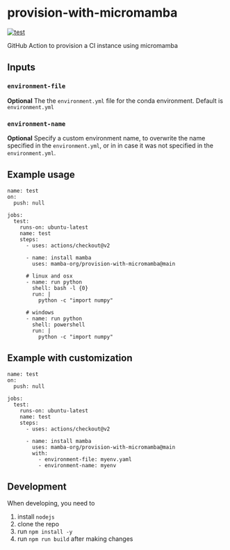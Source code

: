 # provision-with-micromamba
[![test](https://github.com/mamba-org/provision-with-micromamba/workflows/test/badge.svg)](https://github.com/mamba-org/provision-with-micromamba/actions?query=workflow%3Atest)

GitHub Action to provision a CI instance using micromamba

## Inputs

### `environment-file`

**Optional** The the `environment.yml` file for the conda environment. Default is `environment.yml`

### `environment-name`

**Optional** Specify a custom environment name, 
to overwrite the name specified in the `environment.yml`, 
or in in case it was not specified in the `environment.yml`.

## Example usage

```
name: test
on:
  push: null

jobs:
  test:
    runs-on: ubuntu-latest
    name: test
    steps:
      - uses: actions/checkout@v2

      - name: install mamba
        uses: mamba-org/provision-with-micromamba@main

      # linux and osx
      - name: run python
        shell: bash -l {0}
        run: |
          python -c "import numpy"
      
      # windows
      - name: run python
        shell: powershell
        run: |
          python -c "import numpy"
```

## Example with customization

```
name: test
on:
  push: null

jobs:
  test:
    runs-on: ubuntu-latest
    name: test
    steps:
      - uses: actions/checkout@v2

      - name: install mamba
        uses: mamba-org/provision-with-micromamba@main
        with:
          - environment-file: myenv.yaml
          - environment-name: myenv
```

## Development

When developing, you need to

1. install `nodejs`
2. clone the repo
3. run `npm install -y`
4. run `npm run build` after making changes
